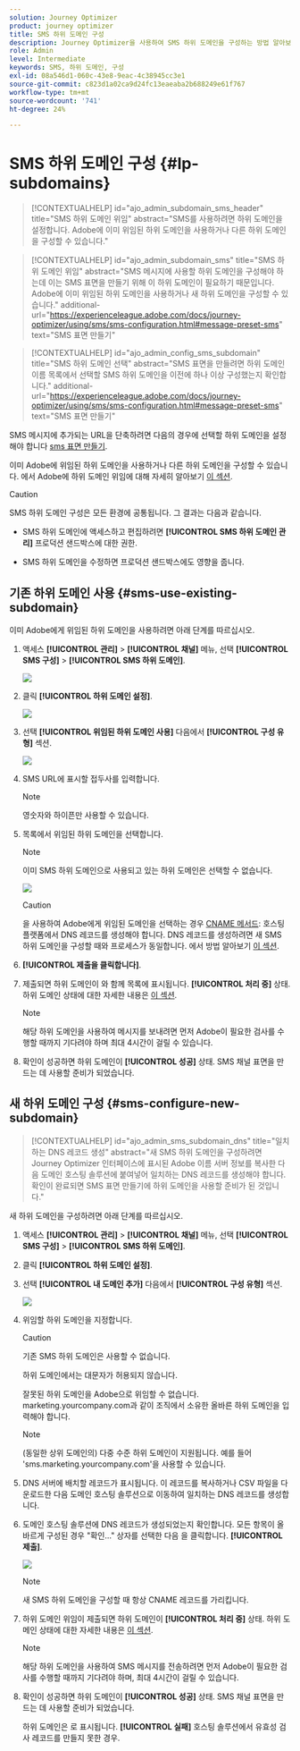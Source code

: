 ```yaml
---
solution: Journey Optimizer
product: journey optimizer
title: SMS 하위 도메인 구성
description: Journey Optimizer을 사용하여 SMS 하위 도메인을 구성하는 방법 알아보기
role: Admin
level: Intermediate
keywords: SMS, 하위 도메인, 구성
exl-id: 08a546d1-060c-43e8-9eac-4c38945cc3e1
source-git-commit: c823d1a02ca9d24fc13eaeaba2b688249e61f767
workflow-type: tm+mt
source-wordcount: '741'
ht-degree: 24%

---
```


# SMS 하위 도메인 구성 {#lp-subdomains}

>[!CONTEXTUALHELP]
>id="ajo_admin_subdomain_sms_header"
>title="SMS 하위 도메인 위임"
>abstract="SMS를 사용하려면 하위 도메인을 설정합니다. Adobe에 이미 위임된 하위 도메인을 사용하거나 다른 하위 도메인을 구성할 수 있습니다."

>[!CONTEXTUALHELP]
>id="ajo_admin_subdomain_sms"
>title="SMS 하위 도메인 위임"
>abstract="SMS 메시지에 사용할 하위 도메인을 구성해야 하는데 이는 SMS 표면을 만들기 위해 이 하위 도메인이 필요하기 때문입니다. Adobe에 이미 위임된 하위 도메인을 사용하거나 새 하위 도메인을 구성할 수 있습니다."
>additional-url="https://experienceleague.adobe.com/docs/journey-optimizer/using/sms/sms-configuration.html#message-preset-sms" text="SMS 표면 만들기"

>[!CONTEXTUALHELP]
>id="ajo_admin_config_sms_subdomain"
>title="SMS 하위 도메인 선택"
>abstract="SMS 표면을 만들려면 하위 도메인 이름 목록에서 선택할 SMS 하위 도메인을 이전에 하나 이상 구성했는지 확인합니다."
>additional-url="https://experienceleague.adobe.com/docs/journey-optimizer/using/sms/sms-configuration.html#message-preset-sms" text="SMS 표면 만들기"

SMS 메시지에 추가되는 URL을 단축하려면 다음의 경우에 선택할 하위 도메인을 설정해야 합니다 [sms 표면 만들기](sms-configuration.md#message-preset-sms).

이미 Adobe에 위임된 하위 도메인을 사용하거나 다른 하위 도메인을 구성할 수 있습니다. 에서 Adobe에 하위 도메인 위임에 대해 자세히 알아보기 [이 섹션](../configuration/delegate-subdomain.md).

>[!CAUTION]
>
>SMS 하위 도메인 구성은 모든 환경에 공통됩니다. 그 결과는 다음과 같습니다.
>
>* SMS 하위 도메인에 액세스하고 편집하려면 **[!UICONTROL SMS 하위 도메인 관리]** 프로덕션 샌드박스에 대한 권한.
>
> * SMS 하위 도메인을 수정하면 프로덕션 샌드박스에도 영향을 줍니다.

## 기존 하위 도메인 사용 {#sms-use-existing-subdomain}

이미 Adobe에게 위임된 하위 도메인을 사용하려면 아래 단계를 따르십시오.

1. 액세스 **[!UICONTROL 관리]** > **[!UICONTROL 채널]** 메뉴, 선택 **[!UICONTROL SMS 구성]** > **[!UICONTROL SMS 하위 도메인]**.

   ![](assets/sms_access-subdomains.png)

1. 클릭 **[!UICONTROL 하위 도메인 설정]**.

   ![](assets/sms_set-up-subdomain.png)

1. 선택 **[!UICONTROL 위임된 하위 도메인 사용]** 다음에서 **[!UICONTROL 구성 유형]** 섹션.

   ![](assets/sms_use-delegated-subdomain.png)

1. SMS URL에 표시할 접두사를 입력합니다.

   >[!NOTE]
   >
   >영숫자와 하이픈만 사용할 수 있습니다.

1. 목록에서 위임된 하위 도메인을 선택합니다.

   >[!NOTE]
   >
   >이미 SMS 하위 도메인으로 사용되고 있는 하위 도메인은 선택할 수 없습니다.

   <!--Capital letters are not allowed in subdomains. TBC by PM-->

   ![](assets/sms_prefix-and-subdomain.png)

   <!--Note that you cannot use multiple delegated subdomains of the same parent domain. For example, if 'marketing1.yourcompany.com' is already delegated to Adobe for your SMS messages, you will not be able to use 'marketing2.yourcompany.com'. However, multi-level subdomains being supported for SMS, you may proceed using a subdomain of 'marketing1.yourcompany.com' (such as 'email.marketing1.yourcompany.com'), or a different parent domain.-->

   >[!CAUTION]
   >
   >을 사용하여 Adobe에게 위임된 도메인을 선택하는 경우 [CNAME 메서드](../configuration/delegate-subdomain.md#cname-subdomain-delegation): 호스팅 플랫폼에서 DNS 레코드를 생성해야 합니다. DNS 레코드를 생성하려면 새 SMS 하위 도메인을 구성할 때와 프로세스가 동일합니다. 에서 방법 알아보기 [이 섹션](#sms-configure-new-subdomain).

1. **[!UICONTROL 제출을 클릭합니다]**.

1. 제출되면 하위 도메인이 와 함께 목록에 표시됩니다. **[!UICONTROL 처리 중]** 상태. 하위 도메인 상태에 대한 자세한 내용은 [이 섹션](../configuration/about-subdomain-delegation.md#access-delegated-subdomains).<!--Same statuses?-->

   >[!NOTE]
   >
   >해당 하위 도메인을 사용하여 메시지를 보내려면 먼저 Adobe이 필요한 검사를 수행할 때까지 기다려야 하며 최대 4시간이 걸릴 수 있습니다.<!--Learn more in [this section](delegate-subdomain.md#subdomain-validation).-->

1. 확인이 성공하면 하위 도메인이 **[!UICONTROL 성공]** 상태. SMS 채널 표면을 만드는 데 사용할 준비가 되었습니다.

## 새 하위 도메인 구성 {#sms-configure-new-subdomain}

>[!CONTEXTUALHELP]
>id="ajo_admin_sms_subdomain_dns"
>title="일치하는 DNS 레코드 생성"
>abstract="새 SMS 하위 도메인을 구성하려면 Journey Optimizer 인터페이스에 표시된 Adobe 이름 서버 정보를 복사한 다음 도메인 호스팅 솔루션에 붙여넣어 일치하는 DNS 레코드를 생성해야 합니다. 확인이 완료되면 SMS 표면 만들기에 하위 도메인을 사용할 준비가 된 것입니다."

새 하위 도메인을 구성하려면 아래 단계를 따르십시오.

1. 액세스 **[!UICONTROL 관리]** > **[!UICONTROL 채널]** 메뉴, 선택 **[!UICONTROL SMS 구성]** > **[!UICONTROL SMS 하위 도메인]**.

1. 클릭 **[!UICONTROL 하위 도메인 설정]**.

1. 선택 **[!UICONTROL 내 도메인 추가]** 다음에서 **[!UICONTROL 구성 유형]** 섹션.

   ![](assets/sms_add-your-own-subdomain.png)

1. 위임할 하위 도메인을 지정합니다.

   >[!CAUTION]
   >
   >기존 SMS 하위 도메인은 사용할 수 없습니다.
   >
   >하위 도메인에서는 대문자가 허용되지 않습니다.

   잘못된 하위 도메인을 Adobe으로 위임할 수 없습니다. marketing.yourcompany.com과 같이 조직에서 소유한 올바른 하위 도메인을 입력해야 합니다.

   >[!NOTE]
   >
   >(동일한 상위 도메인의) 다중 수준 하위 도메인이 지원됩니다. 예를 들어 &#39;sms.marketing.yourcompany.com&#39;을 사용할 수 있습니다.

1. DNS 서버에 배치할 레코드가 표시됩니다. 이 레코드를 복사하거나 CSV 파일을 다운로드한 다음 도메인 호스팅 솔루션으로 이동하여 일치하는 DNS 레코드를 생성합니다.

1. 도메인 호스팅 솔루션에 DNS 레코드가 생성되었는지 확인합니다. 모든 항목이 올바르게 구성된 경우 &quot;확인...&quot; 상자를 선택한 다음 을 클릭합니다. **[!UICONTROL 제출]**.

   ![](assets/sms_add-your-own-subdomain-confirm.png)

   >[!NOTE]
   >
   >새 SMS 하위 도메인을 구성할 때 항상 CNAME 레코드를 가리킵니다.

1. 하위 도메인 위임이 제출되면 하위 도메인이 **[!UICONTROL 처리 중]** 상태. 하위 도메인 상태에 대한 자세한 내용은 [이 섹션](../configuration/about-subdomain-delegation.md#access-delegated-subdomains).<!--Same statuses?-->

   >[!NOTE]
   >
   >해당 하위 도메인을 사용하여 SMS 메시지를 전송하려면 먼저 Adobe이 필요한 검사를 수행할 때까지 기다려야 하며, 최대 4시간이 걸릴 수 있습니다.<!--Learn more in [this section](#subdomain-validation).-->

1. 확인이 성공하면 하위 도메인이 **[!UICONTROL 성공]** 상태. SMS 채널 표면을 만드는 데 사용할 준비가 되었습니다.

   하위 도메인은 로 표시됩니다. **[!UICONTROL 실패]** 호스팅 솔루션에서 유효성 검사 레코드를 만들지 못한 경우.
